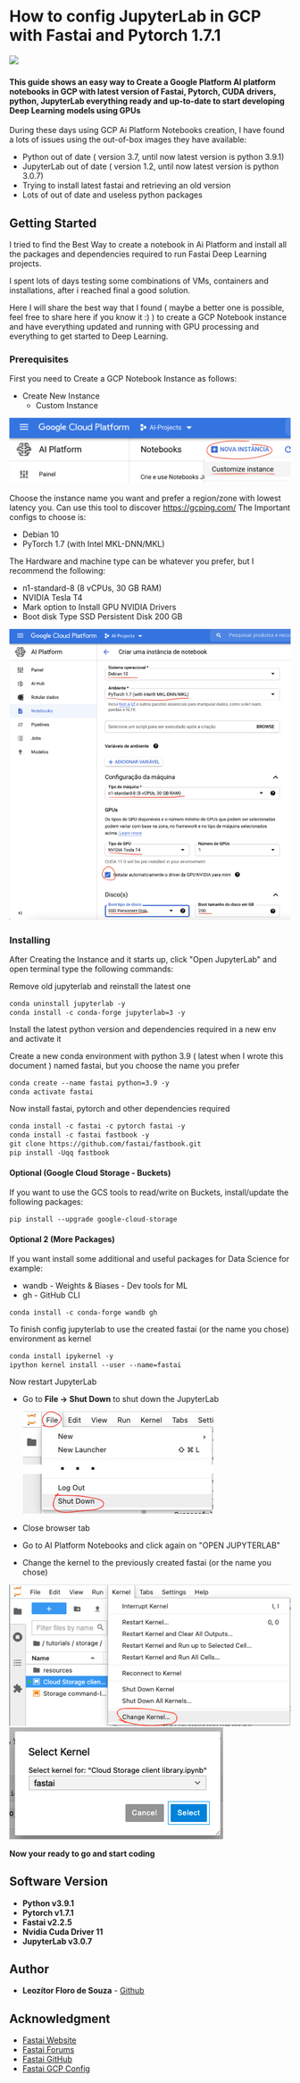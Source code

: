 # How to config JupyterLab in GCP with Fastai and Pytorch 1.7.1
[![](https://img.shields.io/badge/version-1.0.0-green.svg)](https://semver.org)

#### This guide shows an  easy way to Create a Google Platform AI platform notebooks in GCP with latest version of Fastai, Pytorch, CUDA drivers, python, JupyterLab everything ready and up-to-date to start developing  Deep Learning models using  GPUs
During these days using GCP Ai Platform Notebooks creation, I have found a lots of issues using the
out-of-box images they have available:
* Python out of date ( version 3.7, until now latest version is python 3.9.1)
* JupyterLab out of date ( version 1.2, until now latest version is python 3.0.7)
* Trying to install latest fastai and retrieving an old version
* Lots of out of date and useless python packages


## Getting Started

I tried to find the Best Way to create a notebook in Ai Platform and install all the packages and dependencies
required to run Fastai Deep Learning projects.

I spent lots of days testing some combinations of VMs, containers and installations,
after i reached final a good solution.

Here I will share the best way that I found ( maybe a better one is possible, feel free to share here if you know it :) )
to create a GCP Notebook instance and have everything updated and running with GPU processing and everything to get started
to Deep Learning.

### Prerequisites

First you need to Create a GCP Notebook Instance as follows:

* Create New Instance
    * Custom Instance

![Create New Instance](images/1.jpg)

Choose the instance name you want and prefer a region/zone with lowest latency you.
Can use this tool to discover https://gcping.com/
The Important configs to choose is:
* Debian 10
* PyTorch 1.7 (with Intel MKL-DNN/MKL)

The Hardware and machine type can be whatever you prefer, but I recommend the following:
* n1-standard-8 (8 vCPUs, 30 GB RAM)
* NVIDIA Tesla T4
* Mark option to Install GPU NVIDIA Drivers
* Boot disk Type SSD Persistent Disk 200 GB


![Instance Configs](images/2.jpg)


### Installing


After Creating the Instance and it starts up, click "Open JupyterLab" and open terminal
type the following commands:

Remove old jupyterlab and reinstall the latest one
```
conda uninstall jupyterlab -y
conda install -c conda-forge jupyterlab=3 -y
```
Install the latest python version and dependencies required in a new env and activate it

Create a new conda environment with python 3.9 ( latest when I wrote this document ) named fastai,
but you choose the name you prefer
```
conda create --name fastai python=3.9 -y
conda activate fastai
```
Now install fastai, pytorch and other dependencies required
```
conda install -c fastai -c pytorch fastai -y
conda install -c fastai fastbook -y
git clone https://github.com/fastai/fastbook.git
pip install -Uqq fastbook
```
#### Optional (Google Cloud Storage - Buckets)
If you want to use the GCS tools to read/write on Buckets,  install/update the following packages:
```
pip install --upgrade google-cloud-storage
```
#### Optional 2 (More Packages)
If you want install some additional and useful packages for Data Science for example:
* wandb - Weights & Biases - Dev tools for ML
* gh -  GitHub CLI
```
conda install -c conda-forge wandb gh
```

To finish config  jupyterlab to use the created fastai (or the name you chose) environment as kernel
```
conda install ipykernel -y
ipython kernel install --user --name=fastai
```
Now restart JupyterLab
* Go to **File -> Shut Down**  to shut down the JupyterLab

  ![Instance Configs](images/3.jpg)
* Close browser tab
* Go to AI Platform Notebooks and click again on "OPEN JUPYTERLAB"
* Change the kernel to the previously created fastai (or the name you chose)

![Instance Configs](images/4.jpg)
![Instance Configs](images/5.jpg)

**Now your ready to go and start coding**
<!--
## Deployment

Add additional notes about how to deploy this on a live system

## Contributing

Please read [CONTRIBUTING.md](https://gist.github.com/PurpleBooth/b24679402957c63ec426) for details on our code of conduct, and the process for submitting pull requests to us.

## Versioning

We use [SemVer](http://semver.org/) for versioning. For the versions available, see the [tags on this repository](https://github.com/your/project/tags).
-->
## Software Version
* **Python v3.9.1**
* **Pytorch v1.7.1**
* **Fastai v2.2.5**
* **Nvidia Cuda Driver 11**
* **JupyterLab v3.0.7**
## Author

* **Leozítor Floro de Souza** - [Github](https://github.com/leozitor)

## Acknowledgment
 * [Fastai Website](https://www.fast.ai)
 * [Fastai Forums](https://forums.fast.ai)
 * [Fastai GitHub](https://github.com/fastai)
 * [Fastai GCP Config](https://course.fast.ai/start_gcp)
